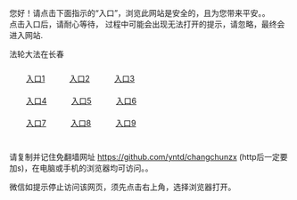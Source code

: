 您好！请点击下面指示的“入口”，浏览此网站是安全的，且为您带来平安。。 <br/>
点击入口后，请耐心等待， 过程中可能会出现无法打开的提示，请忽略，最终会进入网站. </br>

法轮大法在长春<br/>
<div style="padding:10px"><a style="margin:20px" target="_blank" href="https://d1wfxkrllh68q9.cloudfront.net/2Qpsp?ilccvi" id="ccLink1" rel="nofollow">入口1</a> <a target="_blank" style="margin:20px" href="https://d1h618y6e19ohg.cloudfront.net/2Qpsp?yrfbbyyd" id="ccLink2" rel="nofollow">入口2</a> <a style="margin:20px" target="_blank" href="https://d2feo66xk8sc9c.cloudfront.net/2Qpsp?tlubykii" id="ccLink3" rel="nofollow">入口3</a></div>

<div style="padding:10px" ><a style="margin:20px" target="_blank" href="https://d1wfxkrllh68q9.cloudfront.net/2Qpsp?ilccvi" id="ccLink4" rel="nofollow">入口4</a> <a style="margin:20px" href="https://d1h618y6e19ohg.cloudfront.net/2Qpsp?yrfbbyyd" target="_blank" id="ccLink5" rel="nofollow">入口5</a> <a style="margin:20px" href="https://d2feo66xk8sc9c.cloudfront.net/2Qpsp?tlubykii" target="_blank" id="ccLink6" rel="nofollow">入口6</a></div>

<div style="padding:10px"><a style="margin:20px" target="_blank" href="https://d1wfxkrllh68q9.cloudfront.net/2Qpsp?ilccvi" id="ccLink7" rel="nofollow">入口7</a> <a style="margin:20px" href="https://d1h618y6e19ohg.cloudfront.net/2Qpsp?yrfbbyyd" target="_blank" id="ccLink8" rel="nofollow">入口8</a> <a style="margin:20px" target="_blank" href="https://d2feo66xk8sc9c.cloudfront.net/2Qpsp?tlubykii" id="ccLink9" rel="nofollow">入口9</a></div>

<br/>



请复制并记住免翻墙网址 https://github.com/yntd/changchunzx (http后一定要加s)，在电脑或手机的浏览器均可访问。。<br/>

微信如提示停止访问该网页，须先点击右上角，选择浏览器打开。
